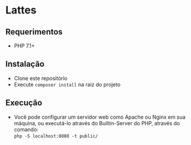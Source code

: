 # Lattes

## Requerimentos

* PHP 7.1+

## Instalação

* Clone este repositório
* Execute `composer install` na raiz do projeto

## Execução

* Você pode configurar um servidor web como Apache ou Nginx em sua máquina, ou executá-lo através do Builtin-Server do PHP, através do comando:  
`php -S localhost:8080 -t public/`